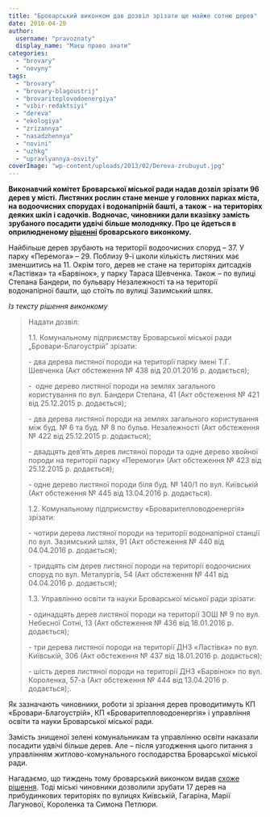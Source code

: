 ```yaml
---
title: "Броварський виконком дав дозвіл зрізати ще майже сотню дерев"
date: 2016-04-20
author: 
  username: "pravoznaty"
  display_name: "Маєш право знати"
categories: 
  - "brovary"
  - "novyny"
tags: 
  - "brovary"
  - "brovary-blagoustrij"
  - "brovariteplovodoenergiya"
  - "vibir-redaktsiyi"
  - "dereva"
  - "ekologiya"
  - "zrizannya"
  - "nasadzhennya"
  - "novini"
  - "uzhkg"
  - "upravlyannya-osvity"
coverImage: "wp-content/uploads/2013/02/Dereva-zrubuyut.jpg"
---
```


**Виконавчий комітет Броварської міської ради надав дозвіл зрізати 96 дерев у місті. Листяних рослин стане менше у головних парках міста, на водоочисних спорудах і водонапірній башті, а також - на територіях деяких шкіл і садочків. Водночас, чиновники дали вказівку замість зрубаного посадити удвічі більше молодняку. Про це йдеться в оприлюдненому [рішенні](https://docs.brovary.org/p35746/19.04.2016/243) броварського виконкому.**

Найбільше дерев зрубають на території водоочисних споруд – 37. У парку «Перемога» – 29. Поблизу 9-ї школи кількість листяних має зменшитись на 11. Окрім того, дерев не стане на територіях дитсадків «Ластівка» та «Барвінок», у парку Тараса Шевченка. Також – по вулиці Степана Бандери, по бульвару Незалежності та на території водонапірної башти, що стоїть по вулиці Зазимський шлях.

_Із тексту рішення виконкому_

> Надати дозвіл:
> 
> 1.1. Комунальному підприємству Броварської міської ради „Бровари-Благоустрій” зрізати:
> 
> \- два дерева листяної породи на території парку імені Т.Г. Шевченка (Акт обстеження № 438 від 20.01.2016 р. додається);
> 
> \-  одне дерево листяної породи на землях загального користування по вул. Бандери Степана, 41 (Акт обстеження № 421 від 25.12.2015 р. додається);
> 
> \- два дерева листяної породи на землях загального користування між буд. № 6 та буд. № 8 по бульв. Незалежності (Акт обстеження № 422 від 25.12.2015 р. додається);
> 
> \- двадцять дев’ять дерев листяної породи та одне дерево хвойної породи на території парку «Перемоги» (Акт обстеження № 423 від 25.12.2015 р. додається);
> 
> \- одне дерево листяної породи біля буд. № 140/1 по вул. Київській (Акт обстеження № 445 від 13.04.2016 р. додається).
> 
> 1.2. Комунальному підприємству «Броваритепловодоенергія» зрізати:
> 
> \- чотири дерева листяної породи на території водонапірної станції по вул. Зазимський шлях, 91 (Акт обстеження № 440 від 04.04.2016 р. додається);
> 
> \- тридцять сім дерев листяної породи на території водоочисних споруд по вул. Металургів, 54 (Акт обстеження № 441 від 04.04.2016 р. додається);
> 
> 1.3. Управлінню освіти та науки Броварської міської ради зрізати:
> 
> \- одинадцять дерев листяної породи на території ЗОШ № 9 по вул. Небесної Сотні, 13 (Акт обстеження № 436 від 18.01.2016 р. додається);
> 
> \- три дерева листяної породи на території ДНЗ «Ластівка» по вул. Київській, 306 (Акт обстеження № 437 від 18.01.2016 р. додається);
> 
> \- шість дерев листяної породи на території ДНЗ «Барвінок» по вул. Короленка, 57-а (Акт обстеження № 444 від 13.04.2016 р. додається);.

Як зазначають чиновники, роботи зі зрізання дерев проводитимуть КП «Бровари-Благоустрій», КП «Броваритепловодоенергія» і управління освіти та науки Броварської міської ради.

Замість знищеної зелені комунальникам та управлінню освіти наказали посадити удвічі більше дерев. Але – після узгодження цього питання з управлінням житлово-комунального господарства Броварської міської ради.

Нагадаємо, що тиждень тому броварський виконком видав [схоже рішення](https://mpz.brovary.org/u-brovarah-zrubayut-shhe-17-derev-posadyty-obitsyayut-udvichi-bilshe/). Тоді міські чиновники дозволили зрубати 17 дерев на прибудинкових територіях по вулицях Київській, Гагаріна, Марії Лагунової, Короленка та Симона Петлюри.
